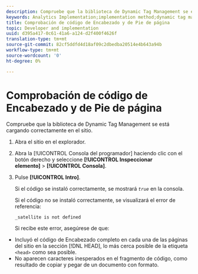 ```yaml
---
description: Compruebe que la biblioteca de Dynamic Tag Management se está cargando correctamente en el sitio.
keywords: Analytics Implementation;implementation method;dynamic tag management;dtm;code;page code;header code;footer code;embed code;verify code;verify header code;verify footer code;embed tab;embed
title: Comprobación de código de Encabezado y de Pie de página
topic: Developer and implementation
uuid: d395a417-0c61-41a6-a124-d2f400f4626f
translation-type: tm+mt
source-git-commit: 82cf5ddfd4d18af09c2dbedba20514e4b643a94b
workflow-type: tm+mt
source-wordcount: '0'
ht-degree: 0%

---
```



# Comprobación de código de Encabezado y de Pie de página

Compruebe que la biblioteca de Dynamic Tag Management se está cargando correctamente en el sitio.

1. Abra el sitio en el explorador.
1. Abra la [!UICONTROL Consola del programador] haciendo clic con el botón derecho y seleccione **[!UICONTROL Inspeccionar elemento]** > **[!UICONTROL Consola]**.
1. Pulse **[!UICONTROL Intro]**.

   Si el código se instaló correctamente, se mostrará *`true`* en la consola.

   Si el código no se instaló correctamente, se visualizará el error de referencia:

   `_satellite is not defined`

   Si recibe este error, asegúrese de que:

* Incluyó el código de Encabezado completo en cada una de las páginas del sitio en la sección [!DNL HEAD], lo más cerca posible de la etiqueta `<head>` como sea posible.
* No aparecen caracteres inesperados en el fragmento de código, como resultado de copiar y pegar de un documento con formato.

